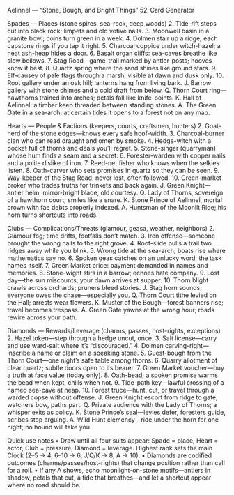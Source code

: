 Aelinnel — “Stone, Bough, and Bright Things” 52-Card Generator

Spades — Places (stone spires, sea-rock, deep woods)
	2.	Tide-rift steps cut into black rock; limpets and old votive nails.
	3.	Moonwell basin in a granite bowl; coins turn green in a week.
	4.	Dolmen stair up a ridge; each capstone rings if you tap it right.
	5.	Charcoal coppice under witch-hazel; a neat ash-heap hides a door.
	6.	Basalt organ cliffs: sea-caves breathe like slow bellows.
	7.	Stag Road—game-trail marked by antler-posts; hooves know it best.
	8.	Quartz spring where the sand shines like ground stars.
	9.	Elf-causey of pale flags through a marsh; visible at dawn and dusk only.
	10.	Root gallery under an oak hill; lanterns hang from living bark.
J. Barrow gallery with stone chimes and a cold draft from below.
Q. Thorn Court ring—hawthorns trained into arches; petals fall like knife-points.
K. Hall of Aelinnel: a timber keep threaded between standing stones.
A. The Green Gate in a sea-arch; at certain tides it opens to a forest not on any map.

Hearts — People & Factions (keepers, courts, craftsmen, hunters)
	2.	Goat-herd of the stone edges—knows every safe hoof-width.
	3.	Charcoal-burner clan who can read draught and omen by smoke.
	4.	Hedge-witch with a pocket full of thorns and deals you’ll regret.
	5.	Stone-singer (quarryman) whose hum finds a seam and a secret.
	6.	Forester-warden with copper nails and a polite dislike of iron.
	7.	Reed-net fisher who knows when the selkies listen.
	8.	Oath-carver who sets promises in quartz so they can be seen.
	9.	Way-keeper of the Stag Road; never lost, often followed.
	10.	Green-market broker who trades truths for trinkets and back again.
J. Green Knight—antler helm, mirror-bright blade, old courtesy.
Q. Lady of Thorns, sovereign of a hawthorn court; smiles like a snare.
K. Stone Prince of Aelinnel, mortal crown with fae debts properly indexed.
A. Huntsman of the Moonlit Ride; his horn turns shortcuts into roads.

Clubs — Complications/Threats (glamour, geasa, weather, neighbors)
	2.	Glamour fog; time drifts, footfalls don’t match.
	3.	Iron offense—someone brought the wrong nails to the right grove.
	4.	Root-slide pulls a trail two ridges away while you blink.
	5.	Wrong tide at the sea-arch; boats rise where mathematics say no.
	6.	Spoken geas catches on an unlucky word; the task names itself.
	7.	Green Market price: payment demanded in names and memories.
	8.	Stone-wight stirs in a barrow; echoes hate company.
	9.	Lost day—the sun miscounts; your dawn arrives at supper.
	10.	Thorn blight crawls across orchards; pruners bleed stories.
J. Stag horn sounds; everyone owes the chase—especially you.
Q. Thorn Court tithe levied on the Hall; arrests wear flowers.
K. Muster of the Bough—forest banners rise; travel becomes trespass.
A. Green Gate yawns at the wrong hour; roads rewire across your path.

Diamonds — Rewards/Leverage (charms, passes, host-rights, exceptions)
	2.	Hazel token—step through a hedge uncut, once.
	3.	Salt license—carry and use ward-salt where it’s “discouraged.”
	4.	Dolmen carving-right—inscribe a name or claim on a speaking stone.
	5.	Guest-bough from the Thorn Court—one night’s safe table among thorns.
	6.	Quarry allotment of clear quartz; subtle doors open to its bearer.
	7.	Green Market voucher—buy a truth at face value (today only).
	8.	Oath-bead; a spoken promise warms the bead when kept, chills when not.
	9.	Tide-path key—lawful crossing of a named sea-cave at neap.
	10.	Forest truce—hunt, cut, or travel through a warded copse without offense.
J. Green Knight escort from ridge to gate; watchers bow, paths part.
Q. Private audience with the Lady of Thorns; a whisper exits as policy.
K. Stone Prince’s seal—levies defer, foresters guide, scribes stop arguing.
A. Wild Hunt clemency—ride under the horn for one night; no hound will take you.

Quick use notes
	•	Draw until all four suits appear: Spade = place, Heart = actor, Club = pressure, Diamond = leverage. Highest rank sets the main Clock (2–5 → 4, 6–10 → 6, J/Q/K → 8, A → 10).
	•	Diamonds are codified outcomes (charms/passes/host-rights) that change position rather than call for a roll.
	•	If any A shows, echo moonlight-on-stone motifs—antlers in shadow, petals that cut, a tide that breathes—and let a shortcut appear where no road should be.

